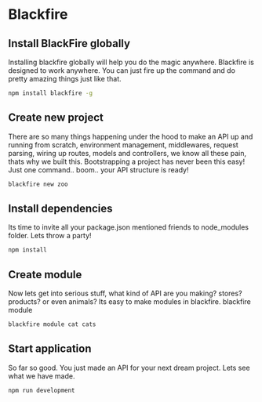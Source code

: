 # Blackfire

## Install BlackFire globally
Installing blackfire globally will help you do the magic anywhere. Blackfire is designed to work anywhere. You can just fire up the command and do pretty amazing things just like that.
```bash
npm install blackfire -g
```

## Create new project
There are so many things happening under the hood to make an API up and running from scratch, environment management, middlewares, request parsing, wiring up routes, models and controllers, we know all these pain, thats why we built this. Bootstrapping a project has never been this easy! Just one command.. boom.. your API structure is ready!
```bash
blackfire new zoo
```

## Install dependencies
Its time to invite all your package.json mentioned friends to node_modules folder. Lets throw a party!
```bash
npm install
```

## Create module
Now lets get into serious stuff, what kind of API are you making? stores? products? or even animals? Its easy to make modules in blackfire. blackfire module <singular> <plural>
```bash
blackfire module cat cats
```

## Start application
So far so good. You just made an API for your next dream project. Lets see what we have made.
```bash
npm run development
```
